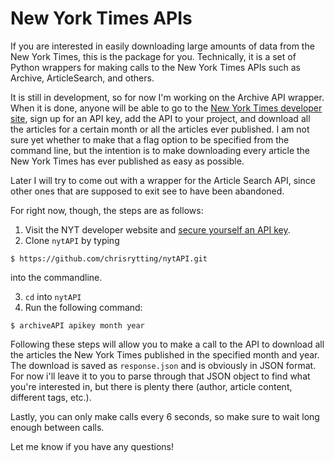 New York Times APIs
==================

If you are interested in easily downloading large amounts of data from the New York Times, this is the package for you. Technically, it is a set of Python wrappers for making calls to the New York Times APIs such as Archive, ArticleSearch, and others. 

It is still in development, so for now I'm working on the Archive API wrapper. When it is done, anyone will be able to go to the [New York Times developer site](https://developer.nytimes.com/), sign up for an API key, add the API to your project, and download all the articles for a certain month or all the articles ever published. I am not sure yet whether to make that a flag option to be specified from the command line, but the intention is to make downloading every article the New York Times has ever published as easy as possible. 

Later I will try to come out with a wrapper for the Article Search API, since other ones that are supposed to exit see to have been abandoned. 

For right now, though, the steps are as follows:

1. Visit the NYT developer website and [secure yourself an API key](https://developer.nytimes.com/get-started).
2. Clone `nytAPI` by typing 

```
$ https://github.com/chrisrytting/nytAPI.git
```
into the commandline. 

3. `cd` into `nytAPI`
4. Run the following command:

```
$ archiveAPI apikey month year
```

Following these steps will allow you to make a call to the API to download all the articles the New York Times published in the specified month and year. The download is saved as `response.json` and is obviously in JSON format. For now i'll leave it to you to parse through that JSON object to find what you're interested in, but there is plenty there (author, article content, different tags, etc.). 

Lastly, you can only make calls every 6 seconds, so make sure to wait long enough between calls.

Let me know if you have any questions!
